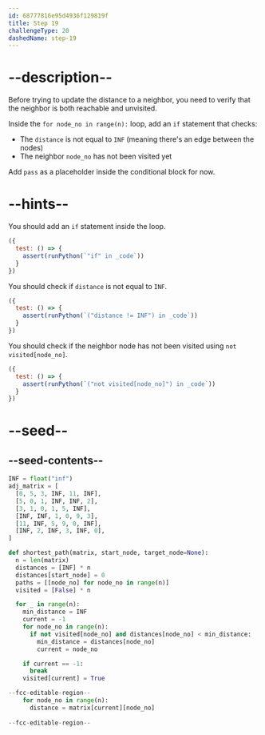 ```yaml
---
id: 68777816e95d4936f129819f
title: Step 19
challengeType: 20
dashedName: step-19
---
```


# --description--

Before trying to update the distance to a neighbor, you need to verify that the neighbor is both reachable and unvisited.

Inside the `for node_no in range(n):` loop, add an `if` statement that checks:

- The `distance` is not equal to `INF` (meaning there's an edge between the nodes)
- The neighbor `node_no` has not been visited yet

Add `pass` as a placeholder inside the conditional block for now.

# --hints--

You should add an `if` statement inside the loop.

```js
({
  test: () => {
    assert(runPython(`"if" in _code`))
  }
})
```

You should check if `distance` is not equal to `INF`.

```js
({
  test: () => {
    assert(runPython(`("distance != INF") in _code`))
  }
})
```

You should check if the neighbor node has not been visited using `not visited[node_no]`.

```js
({
  test: () => {
    assert(runPython(`("not visited[node_no]") in _code`))
  }
})
```

# --seed--

## --seed-contents--

```py
INF = float("inf")
adj_matrix = [
  [0, 5, 3, INF, 11, INF],
  [5, 0, 1, INF, INF, 2],
  [3, 1, 0, 1, 5, INF],
  [INF, INF, 1, 0, 9, 3],
  [11, INF, 5, 9, 0, INF],
  [INF, 2, INF, 3, INF, 0],
]

def shortest_path(matrix, start_node, target_node=None):
  n = len(matrix)
  distances = [INF] * n
  distances[start_node] = 0
  paths = [[node_no] for node_no in range(n)]
  visited = [False] * n

  for _ in range(n):
    min_distance = INF
    current = -1
    for node_no in range(n):
      if not visited[node_no] and distances[node_no] < min_distance:
        min_distance = distances[node_no]
        current = node_no

    if current == -1:
      break
    visited[current] = True

--fcc-editable-region--
    for node_no in range(n):
      distance = matrix[current][node_no]
      
--fcc-editable-region--
```
